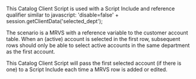 This Catalog Client Script is used with a Script Include and reference qualifier similar to
javascript: 'disable=false' + session.getClientData('selected_dept');

The scenario is a MRVS with a reference variable to the customer account table.  When an (active) account is selected in the first row, subsequent rows should only be able to select active accounts in the same department as the first account.

This Catalog Client Script will pass the first selected account (if there is one) to a Script Include each time a MRVS row is added or edited.
